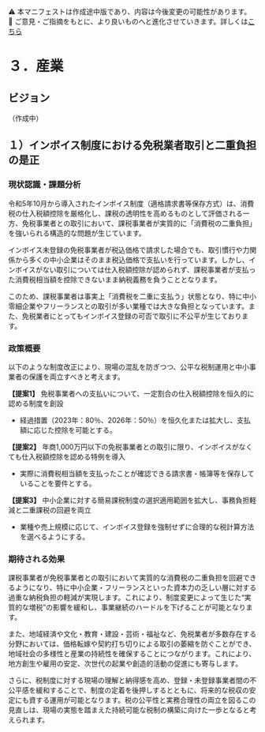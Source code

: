⚠️ 本マニフェストは作成途中版であり、内容は今後変更の可能性があります。  
💬 ご意見・ご指摘をもとに、より良いものへと進化させていきます。詳しくは[こちら](README.md#このマニフェスト自身もみんなの知恵を集めて改善していきます)

# ３．産業

## ビジョン

（作成中）

## １）インボイス制度における免税業者取引と二重負担の是正

### 現状認識・課題分析

令和5年10月から導入されたインボイス制度（適格請求書等保存方式）は、消費税の仕入税額控除を厳格化し、課税の透明性を高めるものとして評価される一方、免税事業者との取引において、課税事業者が実質的に「消費税の二重負担」を強いられる構造的な問題が生じています。

インボイス未登録の免税事業者が税込価格で請求した場合でも、取引慣行や力関係から多くの中小企業はそのまま税込価格で支払いを行っています。しかし、インボイスがない取引については仕入税額控除が認められず、課税事業者が支払った消費税相当額を控除できないまま納税義務を負うこととなります。

このため、課税事業者は事実上「消費税を二重に支払う」状態となり、特に中小零細企業やフリーランスとの取引が多い業種では大きな負担となっています。また、免税業者にとってもインボイス登録の可否で取引に不公平が生じております。

### 政策概要

以下のような制度改正により、現場の混乱を防ぎつつ、公平な税制運用と中小事業者の保護を両立すべきと考えます。

**【提案1】**
免税事業者への支払いについて、一定割合の仕入税額控除を恒久的に認める制度を創設
- 経過措置（2023年：80％、2026年：50％）を恒久化または拡大し、支払額に応じた控除を可能とする。

**【提案2】**
年商1,000万円以下の免税事業者との取引に限り、インボイスがなくても仕入税額控除を認める特例を導入
- 実際に消費税相当額を支払ったことが確認できる請求書・帳簿等を保存していることを要件とする。

**【提案3】**
中小企業に対する簡易課税制度の選択適用範囲を拡大し、事務負担軽減と二重課税の回避を両立
- 業種や売上規模に応じて、インボイス登録を強制せずに合理的な税計算方法を選べるようにする。

### 期待される効果

課税事業者が免税事業者との取引において実質的な消費税の二重負担を回避できるようになり、特に中小企業・フリーランスといった資本力の乏しい層に対する過重な納税負担の軽減が実現します。これにより、制度変更によって生じた“実質的な増税”の影響を緩和し、事業継続のハードルを下げることが可能となります。

また、地域経済や文化・教育・建設・芸術・福祉など、免税業者が多数存在する分野においては、価格転嫁や契約打ち切りによる取引の萎縮を防ぐことができ、地域社会の多様性と産業の持続性を確保することにつながります。これにより、地方創生や雇用の安定、次世代の起業や創造的活動の促進にも寄与します。

さらに、税制度に対する現場の理解と納得感を高め、登録・未登録事業者間の不公平感を緩和することで、制度の定着を後押しするとともに、将来的な税収の安定にも資する運用が可能となります。税の公平性と実務合理性の両立を図るこの見直しは、現場の実態を踏まえた持続可能な税制の構築に向けた一歩となると考えられます。
